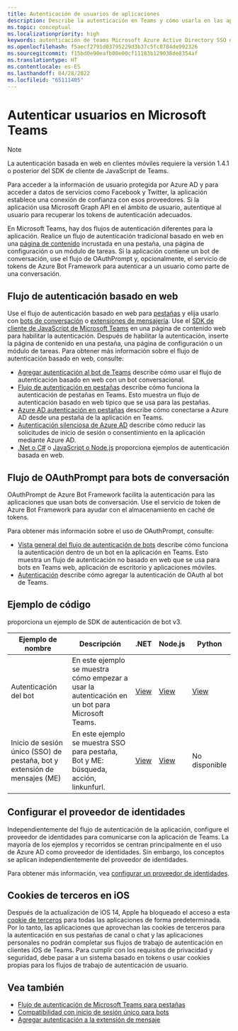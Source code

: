 ```yaml
---
title: Autenticación de usuarios de aplicaciones
description: Describe la autenticación en Teams y cómo usarla en las aplicaciones
ms.topic: conceptual
ms.localizationpriority: high
keywords: autenticación de teams Microsoft Azure Active Directory SSO de OAuth (Azure AD)
ms.openlocfilehash: f5aecf2791d03795229d3b37c5fc8784de992326
ms.sourcegitcommit: f15bd0e90eafb00e00cf11183b129038de8354af
ms.translationtype: HT
ms.contentlocale: es-ES
ms.lasthandoff: 04/28/2022
ms.locfileid: "65111405"
---
```

# <a name="authenticate-users-in-microsoft-teams"></a>Autenticar usuarios en Microsoft Teams

> [!Note]
> La autenticación basada en web en clientes móviles requiere la versión 1.4.1 o posterior del SDK de cliente de JavaScript de Teams.

Para acceder a la información de usuario protegida por Azure AD y para acceder a datos de servicios como Facebook y Twitter, la aplicación establece una conexión de confianza con esos proveedores. Si la aplicación usa Microsoft Graph API en el ámbito de usuario, autentique al usuario para recuperar los tokens de autenticación adecuados.

En Microsoft Teams, hay dos flujos de autenticación diferentes para la aplicación. Realice un flujo de autenticación tradicional basado en web en una [página de contenido](~/tabs/how-to/create-tab-pages/content-page.md) incrustada en una pestaña, una página de configuración o un módulo de tareas. Si la aplicación contiene un bot de conversación, use el flujo de OAuthPrompt y, opcionalmente, el servicio de tokens de Azure Bot Framework para autenticar a un usuario como parte de una conversación.

## <a name="web-based-authentication-flow"></a>Flujo de autenticación basado en web

Use el flujo de autenticación basado en web para [pestañas](~/tabs/what-are-tabs.md) y elija usarlo con [bots de conversación](~/bots/what-are-bots.md) o [extensiones de mensajería](~/messaging-extensions/what-are-messaging-extensions.md). Use el [SDK de cliente de JavaScript de Microsoft Teams](/javascript/api/overview/msteams-client) en una página de contenido web para habilitar la autenticación. Después de habilitar la autenticación, inserte la página de contenido en una pestaña, una página de configuración o un módulo de tareas. Para obtener más información sobre el flujo de autenticación basado en web, consulte:

* [Agregar autenticación al bot de Teams](~/bots/how-to/authentication/add-authentication.md) describe cómo usar el flujo de autenticación basado en web con un bot conversacional.
* [Flujo de autenticación en pestañas](~/tabs/how-to/authentication/auth-flow-tab.md) describe cómo funciona la autenticación de pestañas en Teams. Esto muestra un flujo de autenticación basado en web típico que se usa para las pestañas.
* [Azure AD autenticación en pestañas](~/tabs/how-to/authentication/auth-tab-AAD.md) describe cómo conectarse a Azure AD desde una pestaña de la aplicación en Teams.
* [Autenticación silenciosa de Azure AD](~/tabs/how-to/authentication/auth-silent-AAD.md) describe cómo reducir las solicitudes de inicio de sesión o consentimiento en la aplicación mediante Azure AD.
* [.Net o C#](https://github.com/OfficeDev/microsoft-teams-sample-complete-csharp) o [JavaScript o Node.js](https://github.com/OfficeDev/microsoft-teams-sample-complete-node) proporciona ejemplos de autenticación basada en web.

## <a name="the-oauthprompt-flow-for-conversational-bots"></a>Flujo de OAuthPrompt para bots de conversación

OAuthPrompt de Azure Bot Framework facilita la autenticación para las aplicaciones que usan bots de conversación. Use el servicio de token de Azure Bot Framework para ayudar con el almacenamiento en caché de tokens.

Para obtener más información sobre el uso de OAuthPrompt, consulte:

* [Vista general del flujo de autenticación de bots](~/bots/how-to/authentication/auth-flow-bot.md) describe cómo funciona la autenticación dentro de un bot en la aplicación en Teams. Esto muestra un flujo de autenticación no basado en web que se usa para bots en Teams web, aplicación de escritorio y aplicaciones móviles.
* [Autenticación](~/bots/how-to/authentication/add-authentication.md) describe cómo agregar la autenticación de OAuth al bot de Teams.

## <a name="code-sample"></a>Ejemplo de código

proporciona un ejemplo de SDK de autenticación de bot v3.

| **Ejemplo de nombre** | **Descripción** | **.NET** | **Node.js** | **Python** |
|---------------|------------|------------|-------------|---------------|
| Autenticación del bot | En este ejemplo se muestra cómo empezar a usar la autenticación en un bot para Microsoft Teams. | [View](https://github.com/microsoft/BotBuilder-Samples/tree/master/samples/csharp_dotnetcore/46.teams-auth) | [View](https://github.com/microsoft/BotBuilder-Samples/tree/master/samples/javascript_nodejs/46.teams-auth) | [View](https://github.com/microsoft/BotBuilder-Samples/tree/main/samples/python/46.teams-auth) |
| Inicio de sesión único (SSO) de pestaña, bot y extensión de mensajes (ME) | En este ejemplo se muestra SSO para pestaña, Bot y ME: búsqueda, acción, linkunfurl. |  [View](https://github.com/OfficeDev/Microsoft-Teams-Samples/tree/main/samples/app-sso/csharp) | [View](https://github.com/OfficeDev/Microsoft-Teams-Samples/tree/main/samples/app-sso/nodejs) | No disponible |

## <a name="configure-the-identity-provider"></a>Configurar el proveedor de identidades

Independientemente del flujo de autenticación de la aplicación, configure el proveedor de identidades para comunicarse con la aplicación de Teams. La mayoría de los ejemplos y recorridos se centran principalmente en el uso de Azure AD como proveedor de identidades. Sin embargo, los conceptos se aplican independientemente del proveedor de identidades.

Para obtener más información, vea [configurar un proveedor de identidades](~/concepts/authentication/configure-identity-provider.md).

## <a name="third-party-cookies-on-ios"></a>Cookies de terceros en iOS

Después de la actualización de iOS 14, Apple ha bloqueado el acceso a esta [cookie de terceros](https://webkit.org/blog/10218/full-third-party-cookie-blocking-and-more/) para todas las aplicaciones de forma predeterminada. Por lo tanto, las aplicaciones que aprovechan las cookies de terceros para la autenticación en sus pestañas de canal o chat y las aplicaciones personales no podrán completar sus flujos de trabajo de autenticación en clientes iOS de Teams. Para cumplir con los requisitos de privacidad y seguridad, debe pasar a un sistema basado en tokens o usar cookies propias para los flujos de trabajo de autenticación de usuario.

## <a name="see-also"></a>Vea también

* [Flujo de autenticación de Microsoft Teams para pestañas](~/tabs/how-to/authentication/auth-flow-tab.md)
* [Compatibilidad con inicio de sesión único para bots](~/bots/how-to/authentication/auth-aad-sso-bots.md)
* [Agregar autenticación a la extensión de mensaje](~/messaging-extensions/how-to/add-authentication.md)

